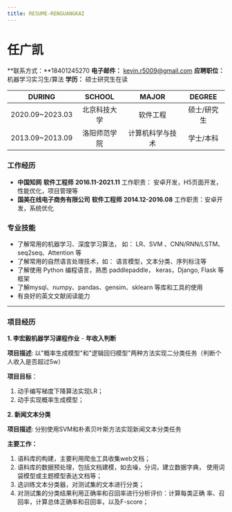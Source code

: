 ```yaml
---
title: RESUME-RENGUANGKAI
---
```

# **任广凯**

**联系方式：**18401245270  **电子邮件：** [kevin.r5009@gmail.com](mailto:kevin.r5009@gmail.com) **应聘职位：** 机器学习实习生/算法 **学历：** 硕士研究生在读

|     DURING      |    SCHOOL    |      MAJOR       |   DEGREE    |
| :-: | :-: | :-: | :-: |
| 2020.09~2023.03 | 北京科技大学 |     软件工程     | 硕士/研究生 |
| 2013.09~2013.09 | 洛阳师范学院 | 计算机科学与技术 | 学士/本科 |
### 工作经历

- **中国知网**  **软件工程师**  **2016.11-2021.11**
工作职责： 安卓开发，H5页面开发，性能优化，项目管理等
- **国美在线电子商务有限公司**  **软件工程师**  **2014.12-2016.08**
工作职责：安卓开发，系统优化

### 专业技能

- 了解常用的机器学习、深度学习算法， 如： LR、SVM 、CNN/RNN/LSTM、seq2seq、Attention 等
- 了解常用的自然语言处理技术，如： 语言模型，文本分类、序列标注等
- 了解使用 Python 编程语言，熟悉 paddlepaddle， keras，Django, Flask 等框架
- 了解mysql、numpy、pandas、gensim、sklearn 等库和工具的使用
- 有良好的英文文献阅读能力

---

### 项目经历

**1. 李宏毅机器学习课程作业** - **年收入判断**

**项目描述**: 以&quot;概率生成模型&quot;和&quot;逻辑回归模型&quot;两种方法实现二分类任务（判断个人收入是否超过5w）

**项目目标**：

1. 动手编写梯度下降算法实现LR；
2. 动手实现概率生成模型；

**2. 新闻文本分类**

**项目描述**: 分别使用SVM和朴素贝叶斯方法实现新闻文本分类任务

**主要工作：**

1. 语料库的构建，主要利用爬虫工具收集web文档；
2. 语料库的数据预处理，包括文档建模，如去噪，分词，建立数据字典， 使用词袋模型或主题模型表达文档等；
3. 选训练文本分类器，对测试集的文本进行分类；
4. 对测试集的分类结果利用正确率和召回率进行分析评价：计算每类正确 率、召回率，计算总体正确率和召回率，以及F-score；
